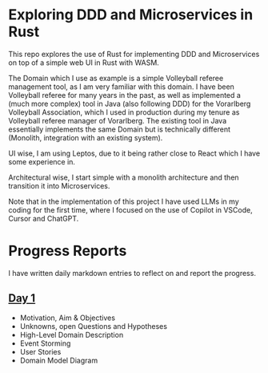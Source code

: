 # Exploring DDD and Microservices in Rust

This repo explores the use of Rust for implementing DDD and Microservices on top of a simple web UI in Rust with WASM. 

The Domain which I use as example is a simple Volleyball referee management tool, as I am very familiar with this domain. I have been Volleyball referee for many years in the past, as well as implemented a (much more complex) tool in Java (also following DDD) for the Vorarlberg Volleyball Association, which I used in production during my tenure as Volleyball referee manager of Vorarlberg. The existing tool in Java essentially implements the same Domain but is technically different (Monolith, integration with an existing system).

UI wise, I am using Leptos, due to it being rather close to React which I have some experience in.

Architectural wise, I start simple with a monolith architecture and then transition it into  Microservices. 

Note that in the implementation of this project I have used LLMs in my coding for the first time, where I focused on the use of Copilot in VSCode, Cursor and ChatGPT.

# Progress Reports
I have written daily markdown entries to reflect on and report the progress.

## [Day 1](reports/day1/README.md)

- Motivation, Aim & Objectives
- Unknowns, open Questions and Hypotheses
- High-Level Domain Description
- Event Storming
- User Stories
- Domain Model Diagram
